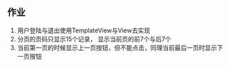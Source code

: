 ## 作业
1. 用户登陆与退出使用TemplateView与View去实现
2. 分页的页码只显示15个记录， 显示当前页的前7个与后7个
3. 当前第一页的时候显示上一页按钮，但不能点击，同理当前最后一页时显示下一页按钮
